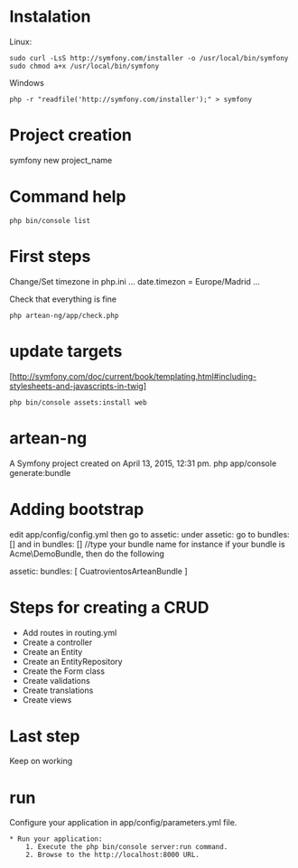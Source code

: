 Instalation
===========
Linux:
```
sudo curl -LsS http://symfony.com/installer -o /usr/local/bin/symfony
sudo chmod a+x /usr/local/bin/symfony
```

Windows
```
php -r "readfile('http://symfony.com/installer');" > symfony
```

Project creation
================
symfony new project_name

Command help
============
```
php bin/console list
```

First steps
===========
Change/Set timezone in php.ini
...
date.timezon = Europe/Madrid
...

Check that everything is fine
```
php artean-ng/app/check.php
```
update targets
==============
[http://symfony.com/doc/current/book/templating.html#including-stylesheets-and-javascripts-in-twig]
```
php bin/console assets:install web
```

artean-ng
=========

A Symfony project created on April 13, 2015, 12:31 pm.
php app/console generate:bundle

Adding bootstrap
================

edit app/config/config.yml
then go to assetic:
under assetic: go to bundles: []
and in bundles: [] //type your bundle name
for instance if your bundle is Acme\DemoBundle, then do the following

assetic:
   bundles: [ CuatrovientosArteanBundle ]

Steps for creating a CRUD
=========================

* Add routes in routing.yml
* Create a controller
* Create an Entity
* Create an EntityRepository
* Create the Form class
* Create validations
* Create translations
* Create views

Last step
=========
Keep on working


run
====
 Configure your application in app/config/parameters.yml file.

    * Run your application:
        1. Execute the php bin/console server:run command.
        2. Browse to the http://localhost:8000 URL.
